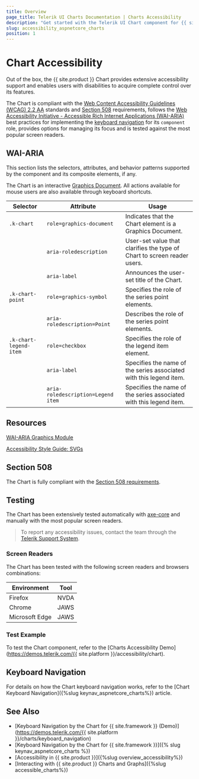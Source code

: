 ```yaml
---
title: Overview
page_title: Telerik UI Charts Documentation | Charts Accessibility
description: "Get started with the Telerik UI Chart component for {{ site.framework }} and learn about its accessibility support for WAI-ARIA, Section 508, and WCAG 2.2."
slug: accessibility_aspnetcore_charts
position: 1
---
```


# Chart Accessibility

Out of the box, the {{ site.product }} Chart provides extensive accessibility support and enables users with disabilities to acquire complete control over its features.

The Chart is compliant with the [Web Content Accessibility Guidelines (WCAG) 2.2 AA](https://www.w3.org/TR/WCAG22/) standards and [Section 508](https://www.section508.gov/) requirements, follows the [Web Accessibility Initiative - Accessible Rich Internet Applications (WAI-ARIA)](https://www.w3.org/WAI/ARIA/apg/) best practices for implementing the [keyboard navigation](#keyboard-navigation) for its `component` role, provides options for managing its focus and is tested against the most popular screen readers.

## WAI-ARIA

This section lists the selectors, attributes, and behavior patterns supported by the component and its composite elements, if any.

The Chart is an interactive [Graphics Document](https://www.w3.org/TR/graphics-aria-1.0/#graphics-document). All actions available for mouse users are also available through keyboard shortcuts.

| Selector | Attribute | Usage |
| -------- | --------- | ----- |
| `.k-chart` | `role=graphics-document` | Indicates that the Chart element is a Graphics Document. |
|  | `aria-roledescription` | User-set value that clarifies the type of Chart to screen reader users. |
|  | `aria-label` | Announces the user-set title of the Chart. |
| `.k-chart-point` | `role=graphics-symbol` | Specifies the role of the series point elements. |
|  | `aria-roledescription=Point` | Describes the role of the series point elements. |
| `.k-chart-legend-item` | `role=checkbox` | Specifies the role of the legend item element. |
|  | `aria-label` | Specifies the name of the series associated with this legend item. |
|  | `aria-roledescription=Legend item` | Specifies the name of the series associated with this legend item. |

## Resources

[WAI-ARIA Graphics Module](https://www.w3.org/TR/graphics-aria-1.0/)

[Accessibility Style Guide: SVGs](https://a11y-style-guide.com/style-guide/section-media.html#kssref-media-svgs)

## Section 508

The Chart is fully compliant with the [Section 508 requirements](https://www.section508.gov/).

## Testing

The Chart has been extensively tested automatically with [axe-core](https://github.com/dequelabs/axe-core) and manually with the most popular screen readers.

> To report any accessibility issues, contact the team through the [Telerik Support System](https://www.telerik.com/account/support-center).

### Screen Readers

The Chart has been tested with the following screen readers and browsers combinations:

| Environment | Tool |
| ----------- | ---- |
| Firefox | NVDA |
| Chrome | JAWS |
| Microsoft Edge | JAWS |

### Test Example

To test the Chart component, refer to the [Charts Accessibility Demo](https://demos.telerik.com/{{ site.platform }}/accessibility/chart).

## Keyboard Navigation

For details on how the Chart keyboard navigation works, refer to the [Chart Keyboard Navigation]({%slug keynav_aspnetcore_charts%}) article.

## See Also

* [Keyboard Navigation by the Chart for {{ site.framework }} (Demo)](https://demos.telerik.com/{{ site.platform }}/charts/keyboard_navigation)
* [Keyboard Navigation by the Chart for {{ site.framework }}]({% slug keynav_aspnetcore_charts %})
* [Accessibility in {{ site.product }}]({%slug overview_accessibility%})
* [Interacting with {{ site.product }} Charts and Graphs]({%slug accessible_charts%})

